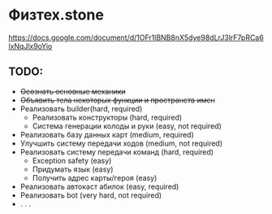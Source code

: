 # Физтех.stone
https://docs.google.com/document/d/1OFr1lBNB8nX5dye98dLrJ3lrF7pRCa6lxNqJlx9oYio
## TODO:
 * ~~Осознать основные механики~~
 * ~~Объявить тела некоторых функции и пространств имен~~
 * Реализовать builder(hard, required)
     * Реализовать конструкторы (hard, required)
     * Система генерации колоды и руки (easy, not required)
 * Реализовать базу данных карт (medium, required)
 * Улучшить систему передачи ходов (medium, not required)
 * Реализовать систему передачи команд (hard, required)
     * Exception safety (easy)
     * Придумать язык (easy)
     * Получить адрес карты/героя (easy)
 * Реализовать автокаст абилок (easy, required) 
 * Реализовать bot (very hard, not required)
 * . . .
    
